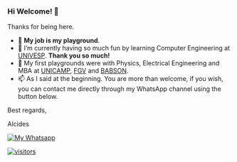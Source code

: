 ### Hi Welcome! 👋

Thanks for being here.

- :basketball: **My job is my playground**.
- 🌱 I’m currently having so much fun by learning Computer Engineering at [UNIVESP](https://univesp.br). **Thank you so much!**
- :evergreen_tree: My first playgrounds were with Physics, Electrical Engineering and MBA at [UNICAMP](https://www.unicamp.br), [FGV](https://fgv.br) and [BABSON](https://babson.edu).
- 📫 As I said at the beginning. You are more than welcome, if you wish, you can contact me directly through my WhatsApp channel using the button below.

Best regards,

Alcides

[![My Whatsapp](https://img.shields.io/badge/WhatsApp-25D366?style=for-the-badge&logo=whatsapp&logoColor=white)](https://wa.me/5519992407898)

[![visitors](https://visitor-badge.glitch.me/badge?page_id=acremonezi.visitor-badge)](https://github.com/acremonezi)
